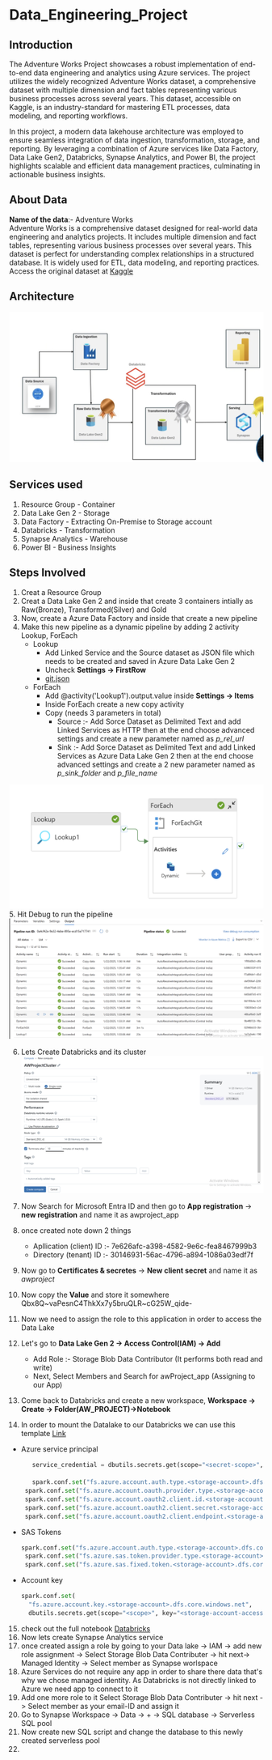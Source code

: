 # Data_Engineering_Project

## Introduction 
The Adventure Works Project showcases a robust implementation of end-to-end data engineering and analytics using Azure services. The project utilizes the widely recognized Adventure Works dataset, a comprehensive dataset with multiple dimension and fact tables representing various business processes across several years. This dataset, accessible on Kaggle, is an industry-standard for mastering ETL processes, data modeling, and reporting workflows.

In this project, a modern data lakehouse architecture was employed to ensure seamless integration of data ingestion, transformation, storage, and reporting. By leveraging a combination of Azure services like Data Factory, Data Lake Gen2, Databricks, Synapse Analytics, and Power BI, the project highlights scalable and efficient data management practices, culminating in actionable business insights.
## About Data
**Name of the data**:- Adventure Works  
Adventure Works is a comprehensive dataset designed for real-world data engineering and analytics projects. It includes multiple dimension and fact tables, representing various business processes over several years. This dataset is perfect for understanding complex relationships in a structured database. It is widely used for ETL, data modeling, and reporting practices. Access the original dataset at [Kaggle](https://www.kaggle.com/datasets/ukveteran/adventure-works?resource=download )
## Architecture 
![Architecture](Arichitecture.png)
## Services used
1. Resource Group - Container
2. Data Lake Gen 2 - Storage 
3. Data Factory - Extracting On-Premise to Storage account
4. Databricks - Transformation
5. Synapse Analytics - Warehouse 
6. Power BI - Business Insights

## Steps Involved 
1. Creat a Resource Group
2. Creat a Data Lake Gen 2 and inside that create 3 containers intially as Raw(Bronze), Transformed(Silver) and Gold
3. Now, create a Azure Data Factory and inside that create a new pipeline
4. Make this new pipeline as a dynamic pipeline by adding 2 activity Lookup, ForEach
   - Lookup
       - Add Linked Service and the Source dataset as JSON file which needs to be created and saved in Azure Data Lake Gen 2
       - Uncheck **Settings -> FirstRow**
       - [git.json](https://github.com/vaibhavgaur20/Data_Engineering_Project/blob/main/git.json)
   - ForEach
       - Add @activity('Lookup1').output.value inside **Settings -> Items**
       - Inside ForEach create a new copy activity
       - Copy (needs 3 parameters in total)
           - Source :- Add Sorce Dataset as Delimited Text and add Linked Services as HTTP then at the end choose advanced settings and create a new parameter named as _p_rel_url_
           - Sink :- Add Sorce Dataset as Delimited Text and add Linked Services as Azure Data Lake Gen 2 then at the end choose advanced settings and create a 2 new parameter named as _p_sink_folder_ and _p_file_name_

![DynamicPipeline](DynamicPipeline.png)
5. Hit Debug to run the pipeline 
![Success](ADFSuccess.png)

6. Lets Create Databricks and its cluster
![ClusterConfig](Clustercongif.png)

7. Now Search for Microsoft Entra ID and then go to **App registration** -> **new registration** and name it as awproject_app
8. once created note down 2 things
   - Apllication (client) ID :-  7e626afc-a398-4582-9e6c-fea8467999b3
   - Directory (tenant) ID :- 30146931-56ac-4796-a894-1086a03edf7f
9. Now go to **Certificates & secretes** -> **New client secret** and name it as _awproject_
10. Now copy the **Value** and store it somewhere Qbx8Q~vaPesnC4ThkXx7y5bruQLR~cG25W_qide-
11. Now we need to assign the role to this application in order to access the Data Lake
12. Let's go to **Data Lake Gen 2 -> Access Control(IAM) -> Add**
    - Add Role :- Storage Blob Data Contributor (It performs both read and write)
    - Next, Select Members and Search for awProject_app (Assigning to our App)
13. Come back to Databricks and create a new workspace, **Workspace -> Create -> Folder(AW_PROJECT)->Notebook**
14.  In order to mount the Datalake to our Databricks we can use this template [Link](https://learn.microsoft.com/en-us/azure/databricks/connect/storage/azure-storage)
   - Azure service principal
     ```python
        service_credential = dbutils.secrets.get(scope="<secret-scope>",key="<service-credential-key>")

        spark.conf.set("fs.azure.account.auth.type.<storage-account>.dfs.core.windows.net", "OAuth")
      spark.conf.set("fs.azure.account.oauth.provider.type.<storage-account>.dfs.core.windows.net", "org.apache.hadoop.fs.azurebfs.oauth2.ClientCredsTokenProvider")
      spark.conf.set("fs.azure.account.oauth2.client.id.<storage-account>.dfs.core.windows.net", "<application-id>")
      spark.conf.set("fs.azure.account.oauth2.client.secret.<storage-account>.dfs.core.windows.net", service_credential)
      spark.conf.set("fs.azure.account.oauth2.client.endpoint.<storage-account>.dfs.core.windows.net", "https://login.microsoftonline.com/<directory-id>/oauth2/token")
     ```
   - SAS Tokens
     ```python
     spark.conf.set("fs.azure.account.auth.type.<storage-account>.dfs.core.windows.net", "SAS")
      spark.conf.set("fs.azure.sas.token.provider.type.<storage-account>.dfs.core.windows.net", "org.apache.hadoop.fs.azurebfs.sas.FixedSASTokenProvider")
      spark.conf.set("fs.azure.sas.fixed.token.<storage-account>.dfs.core.windows.net", dbutils.secrets.get(scope="<scope>", key="<sas-token-key>"))
   - Account key
     ```python
     spark.conf.set(
       "fs.azure.account.key.<storage-account>.dfs.core.windows.net",
       dbutils.secrets.get(scope="<scope>", key="<storage-account-access-key>"))
     ```
15. check out the full notebook [Databricks](https://github.com/vaibhavgaur20/Data_Engineering_Project/blob/main/Silver_Layer.ipynb)
16. Now lets create Synapse Analytics service
17. once created assign a role by going to your Data lake -> IAM -> add new role assignment -> Select Storage Blob Data Contributer -> hit next-> Managed Identity -> Select member as Synapse worlspace
18. Azure Services do not require any app in order to share there data that's why we chose managed identity. As Databricks is not directly linked to Azure we need app to connect to it
19. Add one more role to it Select Storage Blob Data Contributer -> hit next -> Select member as your email-ID and assign it
20. Go to Synapse Workspace -> Data -> + -> SQL database -> Serverless SQL pool
21. Now create new SQL script and change the database to this newly created serverless pool
22. 

